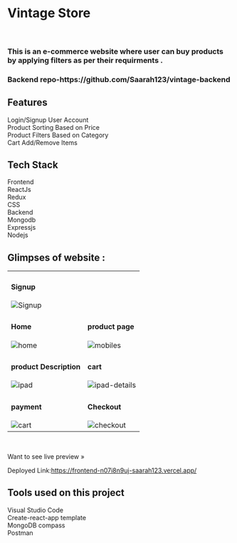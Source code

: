 <h1> Vintage Store </h1><br>
<h3>This is an e-commerce website where user can buy products  by  applying  filters as per their requirments .</h3>
<h3>Backend repo-https://github.com/Saarah123/vintage-backend </h3>
<h2>Features</h2>
Login/Signup User Account<br>
Product Sorting Based on Price<br>
Product Filters Based on Category<br>
Cart Add/Remove Items<br>

<h2>Tech Stack</h2>
Frontend<br>
 ReactJs<br>
 Redux<br>
 CSS<br>
Backend<br>
 Mongodb<br>
 Expressjs<br>
 Nodejs<br>
 
 ## Glimpses of website :

<table>
   <tr>
    <td><h4>Signup</h4><img src="https://miro.medium.com/max/700/1*fDFemj9h4cXF7IaIgI3d5Q.png" alt="Signup" /></td>
    
  </tr>
  <tr>
    <td><h4>Home</h4><img src="https://miro.medium.com/max/700/1*0_35WTxhDKdL-JkN5vdQjA.png" alt="home" /></td>
    <td><h4>product page</h4><img src="https://miro.medium.com/max/700/1*Bx_yQRZst1Spdn30_-XAEw.png" alt="mobiles" /></td>
  </tr>
  <tr>
    <td><h4>product Description </h4><img src="https://miro.medium.com/max/700/1*p9hQQzXO57OZ0biTjVLn0Q.png" alt="ipad" /></td>
    <td><h4>cart </h4><img src="https://miro.medium.com/max/700/1*JTnpWpZPnPqKGEdx6stu_w.png" alt="ipad-details" /></td>
  </tr>
  <tr>
    <td><h4>payment</h4><img src="https://cdn-images-1.medium.com/max/800/1*BWgqRYaIdaytHzFFrvso-Q.png" alt="cart" /></td>
     <td><h4>Checkout</h4><img src="https://miro.medium.com/max/700/1*J7vwXVQXC04PFs-wJ_l6GQ.png" alt="checkout" /></td>
  </tr>
  
</table>
 
<br />


Want to see live preview »

Deployed Link:https://frontend-n07i8n9uj-saarah123.vercel.app/

<h2>Tools used on this project</h2>
Visual Studio Code<br>
Create-react-app template<br>
MongoDB compass<br>
Postman

